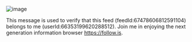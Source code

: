 ![image](https://github.com/saadeghi/saadeghi/blob/master/dino.gif)

<!--
<follow_challenge>
    <feedId>67478606812591104</feedId>
    <userId>66353199620288512</userId>
</follow_challenge>
-->
This message is used to verify that this feed (feedId:67478606812591104) belongs to me (userId:66353199620288512). Join me in enjoying the next generation information browser https://follow.is.

<!--
**ovels/ovels** is a ✨ _special_ ✨ repository because its `README.md` (this file) appears on your GitHub profile.

Here are some ideas to get you started:

- 🔭 I’m currently working on ...
- 🌱 I’m currently learning ...
- 👯 I’m looking to collaborate on ...
- 🤔 I’m looking for help with ...
- 💬 Ask me about ...
- 📫 How to reach me: ...
- 😄 Pronouns: ...
- ⚡ Fun fact: ...
-->
